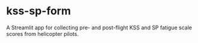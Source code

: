 # kss-sp-form
A Streamlit app for collecting pre- and post-flight KSS and SP fatigue scale scores from helicopter pilots.
